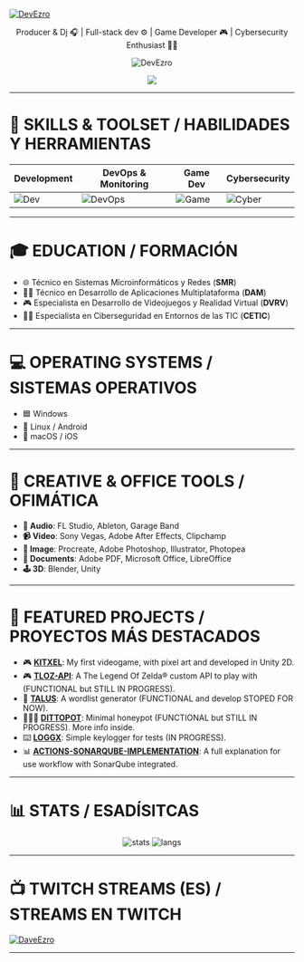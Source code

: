 <!-- CABECERA: BANNER, VISITAS, TROFEOS -->
[![DevEzro](https://svg-banners.vercel.app/api?type=glitch&text1=DEVEZRO&width=1200&height=100)](https://github.com/Akshay090/svg-banners)

<p align="center">
  Producer & Dj 🎧 | Full-stack dev ⚙️ | Game Developer 🎮 | Cybersecurity Enthusiast 🕵️‍♂️
</p>

<p align="center">
  <img src="https://komarev.com/ghpvc/?username=DevEzro&label=Profile%20views&color=00c9a1&style=flat" alt="DevEzro" />
</p>

<p align="center">
  <img src="https://github-profile-trophy.vercel.app/?username=devezro&theme=discord&no-frame=false&no-bg=false&margin-w=4"/>
</p>

---

<!-- HABILIDADES -->
# 🔧 SKILLS & TOOLSET / HABILIDADES Y HERRAMIENTAS

| Development | DevOps & Monitoring | Game Dev | Cybersecurity |
| --- | --- | --- | --- |
| ![Dev](https://skillicons.dev/icons?i=java,js,html,css,c,dotnet,python) | ![DevOps](https://skillicons.dev/icons?i=docker,jenkins,grafana,prometheus,selenium,cypress) | ![Game](https://skillicons.dev/icons?i=c,unity,unreal,blender) | ![Cyber](https://skillicons.dev/icons?i=kali) |

---

# 🎓 EDUCATION / FORMACIÓN

- 🌐 Técnico en Sistemas Microinformáticos y Redes (**SMR**)
- 👨‍💻 Técnico en Desarrollo de Aplicaciones Multiplataforma (**DAM**)
- 🎮 Especialista en Desarrollo de Videojuegos y Realidad Virtual (**DVRV**)
- 🕵️‍♂️ Especialista en Ciberseguridad en Entornos de las TIC (**CETIC**)

---

# 💻 OPERATING SYSTEMS / SISTEMAS OPERATIVOS

- 🟦 Windows
- 🐧 Linux / Android
- 🍎 macOS / iOS

---

# 🎨 CREATIVE & OFFICE TOOLS / OFIMÁTICA

- **🎵 Audio**: FL Studio, Ableton, Garage Band  
- **📹 Video**: Sony Vegas, Adobe After Effects, Clipchamp  
- **🎨 Image**: Procreate, Adobe Photoshop, Illustrator, Photopea  
- **📄 Documents**: Adobe PDF, Microsoft Office, LibreOffice  
- **🕹 3D**: Blender, Unity  

---

# 🚀 FEATURED PROJECTS / PROYECTOS MÁS DESTACADOS

- 🎮 [**KITXEL**](https://gamejolt.com/games/devezrokitxel/793379): My first videogame, with pixel art and developed in Unity 2D.
- 🎮 [**TLOZ-API**](https://github.com/DevEzro/tloz-api): A The Legend Of Zelda® custom API to play with (FUNCTIONAL but STILL IN PROGRESS).
- 📃 [**TALUS**](https://github.com/DevEzro/Talus): A wordlist generator (FUNCTIONAL and develop STOPED FOR NOW).
- 👮🏻‍♂️ [**DITTOPOT**](https://github.com/DevEzro/DittoPot): Minimal honeypot (FUNCTIONAL but STILL IN PROGRESS). More info inside.
- ⌨️ [**LOGGX**](https://github.com/DevEzro/LoggX): Simple keylogger for tests (IN PROGRESS).
- 📊 [**ACTIONS-SONARQUBE-IMPLEMENTATION**](https://github.com/DevEzro/ACTIONS-SONARQUBE-IMPLEMENTATION): A full explanation for use workflow with SonarQube integrated.
---

# 📊 STATS / ESADÍSITCAS

<p align="center">
  <img src="https://github-readme-stats.vercel.app/api?username=DevEzro&show_icons=true&theme=cobalt" alt="stats" />
  <img src="https://github-readme-stats.vercel.app/api/top-langs/?username=DevEzro&layout=compact&count_private=true&theme=radical" alt="langs" />
</p>

---

# 📺 TWITCH STREAMS (ES) / STREAMS EN TWITCH

[![DaveEzro](https://static-cdn.jtvnw.net/jtv_user_pictures/428caacc-75a2-4c27-95c6-8dcacf93922e-profile_image-70x70.png 'DaveEzro')](https://twitch.com/daveezro)

---

